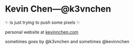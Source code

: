 # Kevin Chen—@k3vnchen

✨ is just trying to push some pixels ✨

personal website at [kevinnchen.com](www.kevinnchen.com)

sometimes goes by @k3vnchen and sometimes @kevinnchen
